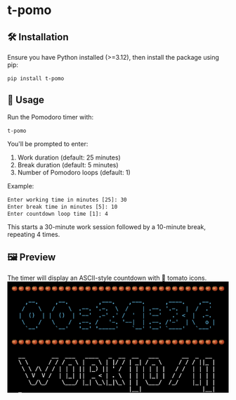 # t-pomo

## 🛠 Installation
Ensure you have Python installed (>=3.12), then install the package using pip:
```
pip install t-pomo
```

## 📌 Usage
Run the Pomodoro timer with:
```
t-pomo
```

You'll be prompted to enter:
1. Work duration (default: 25 minutes)
2. Break duration (default: 5 minutes)
3. Number of Pomodoro loops (default: 1)

Example:

```
Enter working time in minutes [25]: 30
Enter break time in minutes [5]: 10
Enter countdown loop time [1]: 4
```
This starts a 30-minute work session followed by a 10-minute break, repeating 4 times.

## 🖼 Preview
The timer will display an ASCII-style countdown with 🍅 tomato icons.
[![timer_display_sample](timer_display_sample.png)](https://github.com/uuboyscy/t-pomo/raw/main/timer_display_sample.png)
